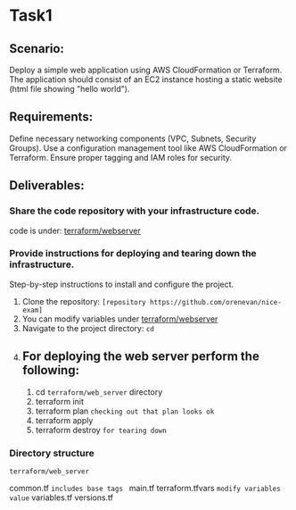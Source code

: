 # Task1 

## Scenario:
Deploy a simple web application using AWS CloudFormation or Terraform.
The application should consist of an EC2 instance hosting a static website (html file showing "hello world").

## Requirements:
Define necessary networking components (VPC, Subnets, Security Groups).
Use a configuration management tool like AWS CloudFormation or Terraform.
Ensure proper tagging and IAM roles for security.


## Deliverables:


### Share the code repository with your infrastructure code.

code is under:  [terraform/webserver](../terraform/webserver/) 

### Provide instructions for deploying and tearing down the infrastructure.

Step-by-step instructions to install and configure the project.

1. Clone the repository: `[repository https://github.com/orenevan/nice-exam]`
2. You can modify variables under    [terraform/webserver](../terraform/webserver/terraform.tfvars) 
2. Navigate to the project directory: `cd `
3. For deploying the web server perform the following:  
   ------------------------------------------------------
    1. cd ``terraform/web_server`` directory
    2. terraform init 
    3. terraform plan               `checking out that plan looks ok`
    4. terraform apply  
    5. terraform destroy            `for tearing down` 

###  Directory structure 
``terraform/web_server``

common.tf                `includes base tags `
main.tf
terraform.tfvars         `modify variables value`
variables.tf
versions.tf